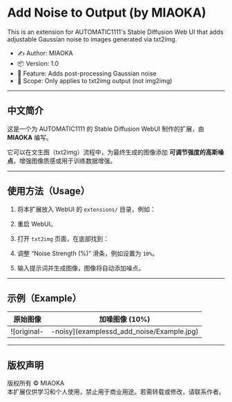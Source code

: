 # Add Noise to Output (by MIAOKA)

This is an extension for AUTOMATIC1111's Stable Diffusion Web UI that adds adjustable Gaussian noise to images generated via txt2img.

- ✍️ Author: MIAOKA
- 📦 Version: 1.0
- 🧪 Feature: Adds post-processing Gaussian noise
- 🎯 Scope: Only applies to txt2img output (not img2img)

---

## 中文简介

这是一个为 AUTOMATIC1111 的 Stable Diffusion WebUI 制作的扩展，由 **MIAOKA** 编写。

它可以在文生图（txt2img）流程中，为最终生成的图像添加 **可调节强度的高斯噪点**，增强图像质感或用于训练数据增强。

---

## 使用方法（Usage）

1. 将本扩展放入 WebUI 的 `extensions/` 目录，例如：

2. 重启 WebUI。

3. 打开 `txt2img` 页面，在底部找到：

4. 调整 “Noise Strength (%)” 滑条，例如设置为 `10%`。

5. 输入提示词并生成图像，图像将自动添加噪点。

---

## 示例（Example）

| 原始图像 | 加噪图像 (10%) |
|----------|----------------|
| ![original-|-noisy](examplessd_add_noise/Example.jpg) |


---

## 版权声明

版权所有 © MIAOKA  
本扩展仅供学习和个人使用，禁止用于商业用途。若需转载或修改，请联系作者。


